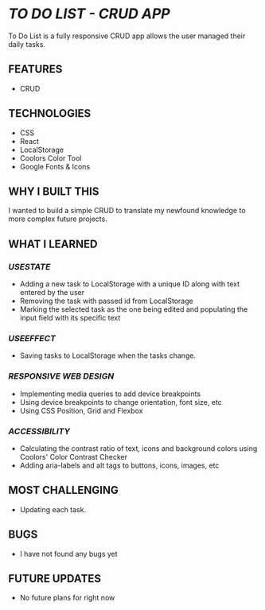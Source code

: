 # _TO DO LIST - CRUD APP_

To Do List is a fully responsive CRUD app allows the user managed their daily tasks.

## FEATURES

- CRUD

## TECHNOLOGIES

- CSS
- React
- LocalStorage
- Coolors Color Tool
- Google Fonts & Icons


## WHY I BUILT THIS

I wanted to build a simple CRUD to translate my newfound knowledge to more complex future projects. 

## WHAT I LEARNED

### _USESTATE_

- Adding a new task to LocalStorage with a unique ID along with text entered by the user
- Removing the task with passed id from LocalStorage
- Marking the selected task as the one being edited and populating the input field with its specific text

### _USEEFFECT_

- Saving tasks to LocalStorage when the tasks change.

### _RESPONSIVE WEB DESIGN_

- Implementing media queries to add device breakpoints
- Using device breakpoints to change orientation, font size, etc
- Using CSS Position, Grid and Flexbox

### _ACCESSIBILITY_

- Calculating the contrast ratio of text, icons and background colors using Coolors' Color Contrast Checker
- Adding aria-labels and alt tags to buttons, icons, images, etc

## MOST CHALLENGING

- Updating each task.

## BUGS

- I have not found any bugs yet

## FUTURE UPDATES

- No future plans for right now
